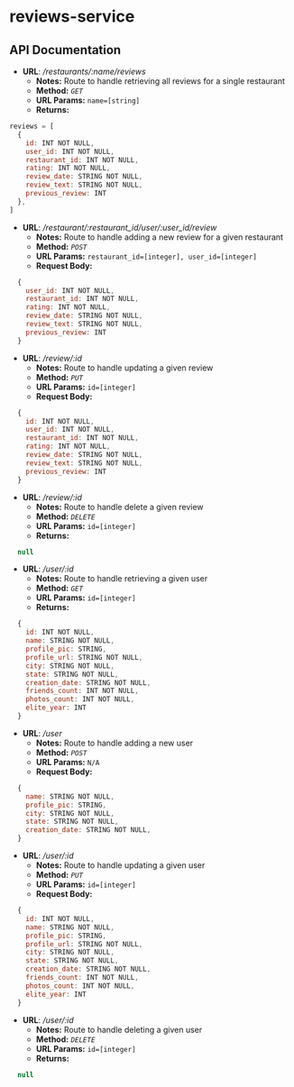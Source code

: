# reviews-service

## API Documentation

* **URL**: _/restaurants/:name/reviews_
  * **Notes:** Route to handle retrieving all reviews for a single restaurant
  * **Method:** _`GET`_
  * **URL Params:** `name=[string]`
  * **Returns:**
```javascript
reviews = [
  {
    id: INT NOT NULL,
    user_id: INT NOT NULL,
    restaurant_id: INT NOT NULL,
    rating: INT NOT NULL,
    review_date: STRING NOT NULL,
    review_text: STRING NOT NULL,
    previous_review: INT
  },
]
```

* **URL**: _/restaurant/:restaurant_id/user/:user_id/review_
  * **Notes:** Route to handle adding a new review for a given restaurant
  * **Method:** _`POST`_
  * **URL Params:** `restaurant_id=[integer], user_id=[integer]`
  * **Request Body:**
```javascript
  {
    user_id: INT NOT NULL,
    restaurant_id: INT NOT NULL,
    rating: INT NOT NULL,
    review_date: STRING NOT NULL,
    review_text: STRING NOT NULL,
    previous_review: INT
  }
```

* **URL**: _/review/:id_
  * **Notes:** Route to handle updating a given review
  * **Method:** _`PUT`_
  * **URL Params:** `id=[integer]`
  * **Request Body:**
```javascript
  {
    id: INT NOT NULL,
    user_id: INT NOT NULL,
    restaurant_id: INT NOT NULL,
    rating: INT NOT NULL,
    review_date: STRING NOT NULL,
    review_text: STRING NOT NULL,
    previous_review: INT
  }
```

* **URL**: _/review/:id_
  * **Notes:** Route to handle delete a given review
  * **Method:** _`DELETE`_
  * **URL Params:** `id=[integer]`
  * **Returns:**
```javascript
  null
```

* **URL**: _/user/:id_
  * **Notes:** Route to handle retrieving a given user
  * **Method:** _`GET`_
  * **URL Params:** `id=[integer]`
  * **Returns:**
```javascript
  {
    id: INT NOT NULL,
    name: STRING NOT NULL,
    profile_pic: STRING,
    profile_url: STRING NOT NULL,
    city: STRING NOT NULL,
    state: STRING NOT NULL,
    creation_date: STRING NOT NULL,
    friends_count: INT NOT NULL,
    photos_count: INT NOT NULL,
    elite_year: INT
  }
```

* **URL**: _/user_
  * **Notes:** Route to handle adding a new user
  * **Method:** _`POST`_
  * **URL Params:** `N/A`
  * **Request Body:**
```javascript
  {
    name: STRING NOT NULL,
    profile_pic: STRING,
    city: STRING NOT NULL,
    state: STRING NOT NULL,
    creation_date: STRING NOT NULL,
  }
```

* **URL**: _/user/:id_
  * **Notes:** Route to handle updating a given user
  * **Method:** _`PUT`_
  * **URL Params:** `id=[integer]`
  * **Request Body:**
```javascript
  {
    id: INT NOT NULL,
    name: STRING NOT NULL,
    profile_pic: STRING,
    profile_url: STRING NOT NULL,
    city: STRING NOT NULL,
    state: STRING NOT NULL,
    creation_date: STRING NOT NULL,
    friends_count: INT NOT NULL,
    photos_count: INT NOT NULL,
    elite_year: INT
  }
```

* **URL**: _/user/:id_
  * **Notes:** Route to handle deleting a given user
  * **Method:** _`DELETE`_
  * **URL Params:** `id=[integer]`
  * **Returns:**
```javascript
  null
```


